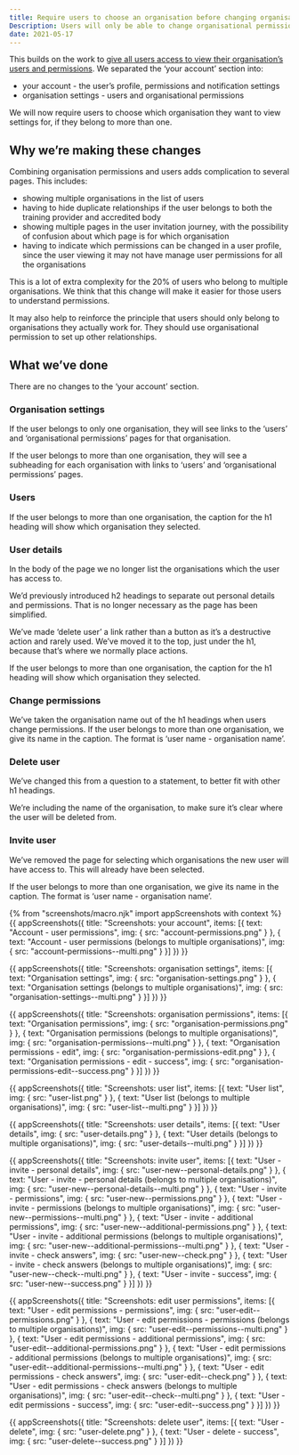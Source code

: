 ```yaml
---
title: Require users to choose an organisation before changing organisation settings
Description: Users will only be able to change organisational permissions and user settings for one organisation at a time
date: 2021-05-17
---
```


This builds on the work to [give all users access to view their organisation’s users and permissions](/manage-teacher-training-applications/giving-all-users-access-to-view-their-organisations-users-and-permissions). We separated the ‘your account’ section into:

- your account - the user’s profile, permissions and notification settings
- organisation settings - users and organisational permissions

We will now require users to choose which organisation they want to view settings for, if they belong to more than one.

## Why we’re making these changes

Combining organisation permissions and users adds complication to several pages. This includes:

- showing multiple organisations in the list of users
- having to hide duplicate relationships if the user belongs to both the training provider and accredited body
- showing multiple pages in the user invitation journey, with the possibility of confusion about which page is for which organisation
- having to indicate which permissions can be changed in a user profile, since the user viewing it may not have manage user permissions for all the organisations


This is a lot of extra complexity for the 20% of users who belong to multiple organisations. We think that this change will make it easier for those users to understand permissions.

It may also help to reinforce the principle that users should only belong to organisations they actually work for. They should use organisational permission to set up other relationships.

## What we’ve done

There are no changes to the ‘your account’ section.

### Organisation settings

If the user belongs to only one organisation, they will see links to the ‘users’ and ‘organisational permissions’ pages for that organisation.

If the user belongs to more than one organisation, they will see a subheading for each organisation with links to ‘users’ and ‘organisational permissions’ pages.

### Users

If the user belongs to more than one organisation, the caption for the h1 heading will show which organisation they selected.

### User details

In the body of the page we no longer list the organisations which the user has access to.

We’d previously introduced h2 headings to separate out personal details and permissions. That is no longer necessary as the page has been simplified.

We’ve made ‘delete user’ a link rather than a button as it’s a destructive action and rarely used. We’ve moved it to the top, just under the h1, because that’s where we normally place actions.

If the user belongs to more than one organisation, the caption for the h1 heading will show which organisation they selected. 

### Change permissions

We’ve taken the organisation name out of the h1 headings when users change permissions. If the user belongs to more than one organisation, we give its name in the caption. The format is ‘user name - organisation name’.

### Delete user

We’ve changed this from a question to a statement, to better fit with other h1 headings. 

We’re including the name of the organisation, to make sure it’s clear where the user will be deleted from.

### Invite user

We’ve removed the page for selecting which organisations the new user will have access to. This will already have been selected.

If the user belongs to more than one organisation, we give its name in the caption. The format is ‘user name - organisation name’.

{% from "screenshots/macro.njk" import appScreenshots with context %}
{{ appScreenshots({
  title: "Screenshots: your account",
  items: [{
    text: "Account - user permissions",
    img: {
      src: "account-permissions.png"
    }
  }, {
    text: "Account - user permissions (belongs to multiple organisations)",
    img: {
      src: "account-permissions--multi.png"
    }
  }]
}) }}

{{ appScreenshots({
  title: "Screenshots: organisation settings",
  items: [{
    text: "Organisation settings",
    img: {
      src: "organisation-settings.png"
    }
  }, {
    text: "Organisation settings (belongs to multiple organisations)",
    img: {
      src: "organisation-settings--multi.png"
    }
  }]
}) }}

{{ appScreenshots({
  title: "Screenshots: organisation permissions",
  items: [{
    text: "Organisation permissions",
    img: {
      src: "organisation-permissions.png"
    }
  }, {
    text: "Organisation permissions (belongs to multiple organisations)",
    img: {
      src: "organisation-permissions--multi.png"
    }
  }, {
    text: "Organisation permissions - edit",
    img: {
      src: "organisation-permissions-edit.png"
    }
  }, {
    text: "Organisation permissions - edit - success",
    img: {
      src: "organisation-permissions-edit--success.png"
    }
  }]
}) }}

{{ appScreenshots({
  title: "Screenshots: user list",
  items: [{
    text: "User list",
    img: {
      src: "user-list.png"
    }
  }, {
    text: "User list (belongs to multiple organisations)",
    img: {
      src: "user-list--multi.png"
    }
  }]
}) }}

{{ appScreenshots({
  title: "Screenshots: user details",
  items: [{
    text: "User details",
    img: {
      src: "user-details.png"
    }
  }, {
    text: "User details (belongs to multiple organisations)",
    img: {
      src: "user-details--multi.png"
    }
  }]
}) }}

{{ appScreenshots({
  title: "Screenshots: invite user",
  items: [{
    text: "User - invite - personal details",
    img: {
      src: "user-new--personal-details.png"
    }
  }, {
    text: "User - invite - personal details (belongs to multiple organisations)",
    img: {
      src: "user-new--personal-details--multi.png"
    }
  }, {
    text: "User - invite - permissions",
    img: {
      src: "user-new--permissions.png"
    }
  }, {
    text: "User - invite - permissions (belongs to multiple organisations)",
    img: {
      src: "user-new--permissions--multi.png"
    }
  }, {
    text: "User - invite - additional permissions",
    img: {
      src: "user-new--additional-permissions.png"
    }
  }, {
    text: "User - invite - additional permissions (belongs to multiple organisations)",
    img: {
      src: "user-new--additional-permissions--multi.png"
    }
  }, {
    text: "User - invite - check answers",
    img: {
      src: "user-new--check.png"
    }
  }, {
    text: "User - invite - check answers (belongs to multiple organisations)",
    img: {
      src: "user-new--check--multi.png"
    }
  }, {
    text: "User - invite - success",
    img: {
      src: "user-new--success.png"
    }
  }]
}) }}

{{ appScreenshots({
  title: "Screenshots: edit user permissions",
  items: [{
    text: "User - edit permissions - permissions",
    img: {
      src: "user-edit--permissions.png"
    }
  }, {
    text: "User - edit permissions - permissions (belongs to multiple organisations)",
    img: {
      src: "user-edit--permissions--multi.png"
    }
  }, {
    text: "User - edit permissions - additional permissions",
    img: {
      src: "user-edit--additional-permissions.png"
    }
  }, {
    text: "User - edit permissions - additional permissions (belongs to multiple organisations)",
    img: {
      src: "user-edit--additional-permissions--multi.png"
    }
  }, {
    text: "User - edit permissions - check answers",
    img: {
      src: "user-edit--check.png"
    }
  }, {
    text: "User - edit permissions - check answers (belongs to multiple organisations)",
    img: {
      src: "user-edit--check--multi.png"
    }
  }, {
    text: "User - edit permissions - success",
    img: {
      src: "user-edit--success.png"
    }
  }]
}) }}

{{ appScreenshots({
  title: "Screenshots: delete user",
  items: [{
    text: "User - delete",
    img: {
      src: "user-delete.png"
    }
  }, {
    text: "User - delete - success",
    img: {
      src: "user-delete--success.png"
    }
  }]
}) }}

